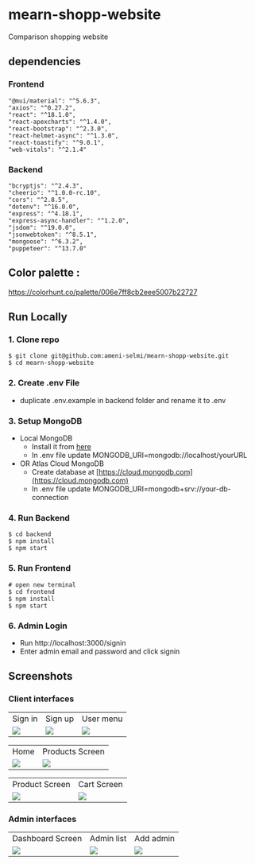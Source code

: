 # mearn-shopp-website
Comparison shopping website
## dependencies
### Frontend
    "@mui/material": "^5.6.3",
    "axios": "^0.27.2",
    "react": "^18.1.0",
    "react-apexcharts": "^1.4.0",
    "react-bootstrap": "^2.3.0",
    "react-helmet-async": "^1.3.0",
    "react-toastify": "^9.0.1",
    "web-vitals": "^2.1.4"
### Backend
    "bcryptjs": "^2.4.3",
    "cheerio": "^1.0.0-rc.10",
    "cors": "^2.8.5",
    "dotenv": "^16.0.0",
    "express": "^4.18.1",
    "express-async-handler": "^1.2.0",
    "jsdom": "^19.0.0",
    "jsonwebtoken": "^8.5.1",
    "mongoose": "^6.3.2",
    "puppeteer": "^13.7.0"
## Color palette :
  https://colorhunt.co/palette/006e7ff8cb2eee5007b22727

## Run Locally

### 1. Clone repo

```
$ git clone git@github.com:ameni-selmi/mearn-shopp-website.git
$ cd mearn-shopp-website
```

### 2. Create .env File

- duplicate .env.example in backend folder and rename it to .env

### 3. Setup MongoDB

- Local MongoDB
  - Install it from [here](https://www.mongodb.com/try/download/community)
  - In .env file update MONGODB_URI=mongodb://localhost/yourURL
- OR Atlas Cloud MongoDB
  - Create database at [https://cloud.mongodb.com](https://cloud.mongodb.com)
  - In .env file update MONGODB_URI=mongodb+srv://your-db-connection

### 4. Run Backend

```
$ cd backend
$ npm install
$ npm start
```

### 5. Run Frontend

```
# open new terminal
$ cd frontend
$ npm install
$ npm start
```


### 6. Admin Login

- Run http://localhost:3000/signin
- Enter admin email and password and click signin




## Screenshots
### Client interfaces
<table>
  <tr>
    <td>Sign in</td>
     <td>Sign up</td>
     <td>User menu</td>
  </tr>
  <tr>
    <td><img src="https://user-images.githubusercontent.com/53795935/171238675-810127ad-ed15-4a1e-86b6-4a2bcef4f9c0.PNG" ></td>
    <td><img src="https://user-images.githubusercontent.com/53795935/171236319-7a1002fb-6b3b-4b26-b972-a2488ec22d7b.PNG" ></td>
    <td><img src="https://user-images.githubusercontent.com/53795935/171236323-2e545489-e870-498e-8e7b-b8c9a8d6f4f8.PNG" ></td>
  </tr>
 </table>

<table>
  <tr>
    <td>Home</td>
     <td>Products Screen</td>
  </tr>
  <tr>
    <td><img src="https://user-images.githubusercontent.com/53795935/171236331-92fd4671-7114-4c6c-a321-672927c12a75.PNG" ></td>
    <td><img src="https://user-images.githubusercontent.com/53795935/171236308-b617c480-cf76-41dc-85ff-295dd2bc5f2d.PNG" ></td>
  </tr>
 </table>


<table>
  <tr>
    <td>Product Screen</td>
     <td>Cart Screen</td>
  </tr>
  <tr>
    <td><img src="https://user-images.githubusercontent.com/53795935/171236307-a9317b7e-eec3-450b-8df5-aad60a7c136c.PNG" ></td>
    <td><img src="https://user-images.githubusercontent.com/53795935/171236330-ae41f8c5-f5a0-4dbf-a599-0d723cc8139d.PNG" ></td>
  </tr>
</table>

### Admin interfaces
<table>
  <tr>
    <td>Dashboard Screen</td>
     <td>Admin list</td>
     <td>Add admin</td>
  </tr>
  <tr>
    <td><img src="https://user-images.githubusercontent.com/53795935/171236328-ba0eedaf-04d6-4683-b75b-495dbf2f7c35.PNG" ></td>
    <td><img src="https://user-images.githubusercontent.com/53795935/171236299-d479f2f8-ae77-4e58-9d13-d832380fcee6.PNG" ></td>
    <td><img src="https://user-images.githubusercontent.com/53795935/171237679-3970988c-953d-446f-a990-f07ae85e86b1.PNG"></td>
  </tr>
</table>






